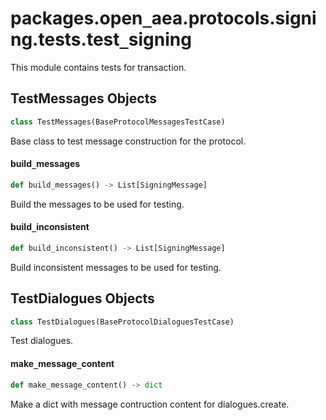<a id="packages.open_aea.protocols.signing.tests.test_signing"></a>

# packages.open`_`aea.protocols.signing.tests.test`_`signing

This module contains tests for transaction.

<a id="packages.open_aea.protocols.signing.tests.test_signing.TestMessages"></a>

## TestMessages Objects

```python
class TestMessages(BaseProtocolMessagesTestCase)
```

Base class to test message construction for the protocol.

<a id="packages.open_aea.protocols.signing.tests.test_signing.TestMessages.build_messages"></a>

#### build`_`messages

```python
def build_messages() -> List[SigningMessage]
```

Build the messages to be used for testing.

<a id="packages.open_aea.protocols.signing.tests.test_signing.TestMessages.build_inconsistent"></a>

#### build`_`inconsistent

```python
def build_inconsistent() -> List[SigningMessage]
```

Build inconsistent messages to be used for testing.

<a id="packages.open_aea.protocols.signing.tests.test_signing.TestDialogues"></a>

## TestDialogues Objects

```python
class TestDialogues(BaseProtocolDialoguesTestCase)
```

Test dialogues.

<a id="packages.open_aea.protocols.signing.tests.test_signing.TestDialogues.make_message_content"></a>

#### make`_`message`_`content

```python
def make_message_content() -> dict
```

Make a dict with message contruction content for dialogues.create.


